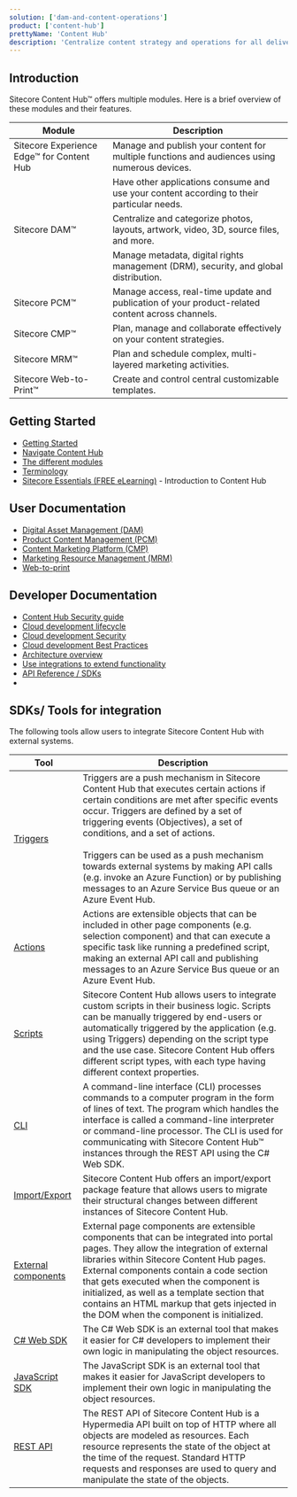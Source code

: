 ```yaml
---
solution: ['dam-and-content-operations']
product: ['content-hub']
prettyName: 'Content Hub'
description: 'Centralize content strategy and operations for all delivery channels'
---
```


## Introduction

Sitecore Content Hub&trade; offers multiple modules. Here is a brief overview of these modules and their features.

|Module|Description|
|---------|---------|
| Sitecore Experience Edge&trade; for Content Hub | Manage and publish your content for multiple functions and audiences using numerous devices.
| | Have other applications consume and use your content according to their particular needs.|
| Sitecore DAM&trade; | Centralize and categorize photos, layouts, artwork, video, 3D, source files, and more.
| | Manage metadata, digital rights management (DRM), security, and global distribution.
| Sitecore PCM&trade; | Manage access, real-time update and publication of your product-related content across channels.
| Sitecore CMP&trade; | Plan, manage and collaborate effectively on your content strategies.
| Sitecore MRM&trade; | Plan and schedule complex, multi-layered marketing activities.
| Sitecore Web-to-Print&trade; | Create and control central customizable templates.

## Getting Started

- [Getting Started](https://docs.stylelabs.com/contenthub/4.0.x/content/user-documentation/get-started/get-started.html)
- [Navigate Content Hub](https://docs.stylelabs.com/content/4.0.x/user-documentation/get-started/content-hub/log-in.html)
- [The different modules](https://docs.stylelabs.com/content/4.0.x/user-documentation/get-started/content-hub/modules.html)
- [Terminology](https://docs.stylelabs.com/content/4.0.x/user-documentation/get-started/content-hub/glossary.html)
- [Sitecore Essentials (FREE eLearning)](https://learning.sitecore.com/pathway/sitecore-essentials) - Introduction to Content Hub

## User Documentation

- [Digital Asset Management (DAM)](https://docs.stylelabs.com/contenthub/4.1.x/content/user-documentation/content-user-manual/dam.html)
- [Product Content Management (PCM)](https://docs.stylelabs.com/contenthub/4.1.x/content/user-documentation/pcm/pcm.html)
- [Content Marketing Platform (CMP)](https://docs.stylelabs.com/contenthub/4.1.x/content/user-documentation/cmp/cmp.html)
- [Marketing Resource Management (MRM)](https://docs.stylelabs.com/contenthub/4.1.x/content/user-documentation/marketing-resource-management/introduction.html)
- [Web-to-print](https://docs.stylelabs.com/content/4.0.x/user-documentation/web-to-print/chili-publisher.html)

## Developer Documentation

- [Content Hub Security guide](https://docs.stylelabs.com/contenthub/4.0.x/content/user-documentation/security/security-guide-intro.html)
- [Cloud development lifecycle](https://docs.stylelabs.com/contenthub/4.0.x/content/integrations/development-lifecycle/sdlc-introduction.html)
- [Cloud development Security](https://docs.stylelabs.com/contenthub/4.0.x/content/integrations/security/intro.html)
- [Cloud development Best Practices](https://docs.stylelabs.com/contenthub/4.0.x/content/integrations/best-practices/best-practices.html)
- [Architecture overview](https://docs.stylelabs.com/content/4.0.x/integrations/architecture/index.html)
- [Use integrations to extend functionality](https://docs.stylelabs.com/content/4.0.x/integrations/scripting-api/scripting-api-overview.html)
- [API Reference / SDKs](https://docs.stylelabs.com/content/4.0.x/api-reference/index.html)
- 
## SDKs/ Tools for integration

The following tools allow users to integrate Sitecore Content Hub with external systems.

|Tool|Description|
|---------|---------|
|[Triggers](https://docs.stylelabs.com/contenthub/4.0.x/content/integrations/integration-components/triggers/overview.html)|Triggers are a push mechanism in Sitecore Content Hub that executes certain actions if certain conditions are met after specific events occur. Triggers are defined by a set of triggering events (Objectives), a set of conditions, and a set of actions. <br/> <br/> Triggers can be used as a push mechanism towards external systems by making API calls (e.g. invoke an Azure Function) or by publishing messages to an Azure Service Bus queue or an Azure Event Hub. |
|[Actions](https://docs.stylelabs.com/contenthub/4.0.x/content/integrations/integration-components/actions/overview.html)|Actions are extensible objects that can be included in other page components (e.g. selection component) and that can execute a specific task like running a predefined script, making an external API call and publishing messages to an Azure Service Bus queue or an Azure Event Hub.|
|[Scripts](https://docs.stylelabs.com/contenthub/4.0.x/content/integrations/scripting-api/scripting-api-overview.html)|Sitecore Content Hub allows users to integrate custom scripts in their business logic. Scripts can be manually triggered by end-users or automatically triggered by the application (e.g. using Triggers) depending on the script type and the use case. Sitecore Content Hub offers different script types, with each type having different context properties.|
|[CLI](https://docs.stylelabs.com/contenthub/4.0.x/content/integrations/integration-tools/cli/overview.html)|A command-line interface (CLI) processes commands to a computer program in the form of lines of text. The program which handles the interface is called a command-line interpreter or command-line processor. The CLI is used for communicating with Sitecore Content Hub&trade; instances through the REST API using the C# Web SDK.|
|[Import/Export](https://docs.stylelabs.com/contenthub/4.0.x/content/integrations/integration-tools/import-export-package.html)|Sitecore Content Hub offers an import/export package feature that allows users to migrate their structural changes between different instances of Sitecore Content Hub.|
|[External components](https://docs.stylelabs.com/contenthub/4.0.x/content/integrations/integration-components/external-page-component/overview.html) | External page components are extensible components that can be integrated into portal pages. They allow the integration of external libraries within Sitecore Content Hub pages. External components contain a code section that gets executed when the component is initialized, as well as a template section that contains an HTML markup that gets injected in the DOM when the component is initialized.|
|[C# Web SDK](https://docs.stylelabs.com/contenthub/4.1.x/content/integrations/web-sdk/index.html)|The C# Web SDK is an external tool that makes it easier for C# developers to implement their own logic in manipulating the object resources.|
|[JavaScript SDK](https://docs.stylelabs.com/contenthub/4.0.x/content/integrations/javascript-sdk/index.html)|The JavaScript SDK is an external tool that makes it easier for JavaScript developers to implement their own logic in manipulating the object resources.|
|[REST API](https://docs.stylelabs.com/contenthub/4.0.x/content/integrations/rest-api/about.html)|The REST API of Sitecore Content Hub is a Hypermedia API built on top of HTTP where all objects are modeled as resources. Each resource represents the state of the object at the time of the request. Standard HTTP requests and responses are used to query and manipulate the state of the objects.|

